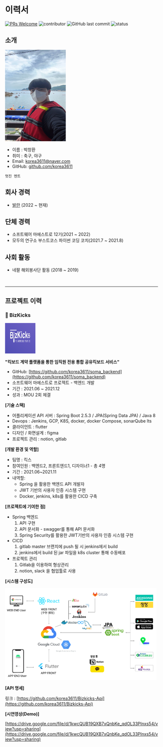 # 이력서
[![PRs Welcome](https://img.shields.io/badge/PRs-welcome-brightgreen.svg?style=flat-square)](http://makeapullrequest.com)
![contributor](https://img.shields.io/github/contributors/korea3611/RESUME.svg)
![GitHub last commit](https://img.shields.io/github/last-commit/korea3611/RESUME.svg)
![status](https://img.shields.io/badge/offer_welcome-brightgreen.svg)

## 소개
<img src="images/profile.jpeg" width="200" height="300">

- 이름 : 박창환
- 취미 : 축구, 야구
- Email: korea3611@naver.com
- GitHub: [github.com/korea3611](https://github.com/korea3611)

```
멋진 멘트
```

## 회사 경력
- [발란](https://www.balaan.co.kr/shop/main/index.php) (2022 ~ 현재)

## 단체 경력
- 소프트웨어 마에스트로 12기(2021 ~ 2022)
- 모두의 연구소 부스트코스 파이썬 코딩 코치(2021.7 ~ 2021.8)

## 사회 활동
- 네팔 해외봉사단 활동 (2018 ~ 2019)


<br>

---
## 프로젝트 이력
### 🛴 BizKicks
<img src="images/logo.png" width="100" height="100">

**"킥보드 계약 플랫폼을 통한 임직원 전용 통합 공유킥보드 서비스"**
- GitHub: [https://github.com/korea3611/soma_backend](https://github.com/korea3611/soma_backend)
- 소프트웨어 마에스트로 프로젝트 - 백엔드 개발
- 기간 : 2021.06 ~ 2021.12
- 성과 : MOU 2회 체결

**[기술 스택]**

- 어플리케이션 API 서버 : Spring Boot 2.5.3 / JPA(Spring Data JPA) / Java 8
- Devops : Jenkins, GCP, K8S, docker, docker Compose, sonarQube lts
- 클라이언트 : flutter
- 디자인 / 화면설계 : figma
- 프로젝트 관리 : notion, gitlab

    
**[개발 환경 및 역할]**

- 팀명 : 킥스
- 참여인원 : 백엔드2, 프론트엔드1, 디자이너1 - 총 4명
- 기간 : 2021.06~2021.11
- 내역할:
    - Spring 을 활용한 백엔드 API 개발자
    - JWT 기반의 사용자 인증 시스템 구현
    - Docker, jenkins, k8s를 활용한 CICD 구축

**[프로젝트에 기여한 점]**

- Spring 백엔드
    1. API 구현
    2. API 문서화 - swagger를 통해 API 문서화
    3. Spring Security를 활용한 JWT기반의 사용자 인증 시스템 구현
- CICD
    1. gitlab master 브랜치에 push 될 시 jenkins에서 build
    2. jenkins에서 build 된 jar 파일을 k8s cluster 통해 수동배포
- 프로젝트 관리
    1. Gitlab을 이용하여 형상관리
    2. notion, slack 을 협업툴로 사용


**[시스템 구성도]**

<img src="images/system.png" width="500" height="300">

**[API 명세]**

링크 : [https://github.com/korea3611/Bizkicks-Api](https://github.com/korea3611/Bizkicks-Api)

**[시연영상(Demo)]**

[https://drive.google.com/file/d/1kwcQUB19QXB7xQnbKe_qdOL33PInxs54/view?usp=sharing](https://drive.google.com/file/d/1kwcQUB19QXB7xQnbKe_qdOL33PInxs54/view?usp=sharing)
